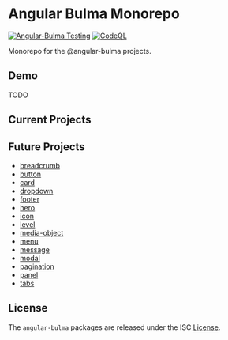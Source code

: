 # Angular Bulma Monorepo

[![Angular-Bulma Testing](https://github.com/quinnjr/angular-bulma/actions/workflows/testing.yml/badge.svg)](https://github.com/quinnjr/angular-bulma/actions/workflows/testing.yml) [![CodeQL](https://github.com/quinnjr/angular-bulma/actions/workflows/codeql.yml/badge.svg)](https://github.com/quinnjr/angular-bulma/actions/workflows/codeql.yml)

Monorepo for the @angular-bulma projects.

## Demo

TODO

## Current Projects

## Future Projects

- [breadcrumb](./projects/breadcrumb)
- [button](./projects/button)
- [card](./projects/card)
- [dropdown](./projects/dropdown)
- [footer](./projects/footer)
- [hero](./projects/hero)
- [icon](./projects/icon)
- [level](./projects/level)
- [media-object](./projects/media-object)
- [menu](./projects/menu)
- [message](./projects/message)
- [modal](./projects/model)
- [pagination](./projects/pagination)
- [panel](./projects/panel)
- [tabs](./projects/tabs)

## License

The `angular-bulma` packages are released under the ISC [License](./LICENSE.md).
